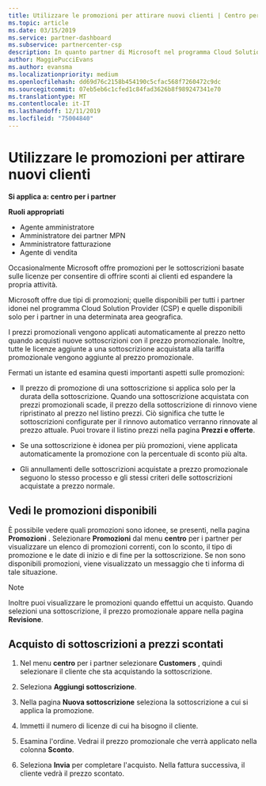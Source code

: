 ```yaml
---
title: Utilizzare le promozioni per attirare nuovi clienti | Centro per i partner
ms.topic: article
ms.date: 03/15/2019
ms.service: partner-dashboard
ms.subservice: partnercenter-csp
description: In quanto partner di Microsoft nel programma Cloud Solutions Provider, puoi acquistare sottoscrizioni a prezzi promozionali e offrire sconti ai tuoi clienti.
author: MaggiePucciEvans
ms.author: evansma
ms.localizationpriority: medium
ms.openlocfilehash: dd69d76c2158b454190c5cfac568f7260472c9dc
ms.sourcegitcommit: 07eb5eb6c1cfed1c84fad3626b8f989247341e70
ms.translationtype: MT
ms.contentlocale: it-IT
ms.lasthandoff: 12/11/2019
ms.locfileid: "75004840"
---
```

# <a name="use-promotions-to-attract-new-customers"></a>Utilizzare le promozioni per attirare nuovi clienti  

**Si applica a: centro per i partner**

**Ruoli appropriati**
-   Agente amministratore
-   Amministratore dei partner MPN
-   Amministratore fatturazione
-   Agente di vendita

<!--[FWLink: https://go.microsoft.com/fwlink/?linkid=852469]-->

Occasionalmente Microsoft offre promozioni per le sottoscrizioni basate sulle licenze per consentire di offrire sconti ai clienti ed espandere la propria attività. 

Microsoft offre due tipi di promozioni; quelle disponibili per tutti i partner idonei nel programma Cloud Solution Provider (CSP) e quelle disponibili solo per i partner in una determinata area geografica.

I prezzi promozionali vengono applicati automaticamente al prezzo netto quando acquisti nuove sottoscrizioni con il prezzo promozionale. Inoltre, tutte le licenze aggiunte a una sottoscrizione acquistata alla tariffa promozionale vengono aggiunte al prezzo promozionale. 

Fermati un istante ed esamina questi importanti aspetti sulle promozioni:

-   Il prezzo di promozione di una sottoscrizione si applica solo per la durata della sottoscrizione. Quando una sottoscrizione acquistata con prezzi promozionali scade, il prezzo della sottoscrizione di rinnovo viene ripristinato al prezzo nel listino prezzi. Ciò significa che tutte le sottoscrizioni configurate per il rinnovo automatico verranno rinnovate al prezzo attuale. Puoi trovare il listino prezzi nella pagina **Prezzi e offerte**. 

-   Se una sottoscrizione è idonea per più promozioni, viene applicata automaticamente la promozione con la percentuale di sconto più alta.

-   Gli annullamenti delle sottoscrizioni acquistate a prezzo promozionale seguono lo stesso processo e gli stessi criteri delle sottoscrizioni acquistate a prezzo normale.

## <a name="see-available-promotions"></a>Vedi le promozioni disponibili

È possibile vedere quali promozioni sono idonee, se presenti, nella pagina **Promozioni** . Selezionare **Promozioni** dal menu **centro** per i partner per visualizzare un elenco di promozioni correnti, con lo sconto, il tipo di promozione e le date di inizio e di fine per la sottoscrizione. Se non sono disponibili promozioni, viene visualizzato un messaggio che ti informa di tale situazione. 

> [!NOTE]  
> Inoltre puoi visualizzare le promozioni quando effettui un acquisto. Quando selezioni una sottoscrizione, il prezzo promozionale appare nella pagina **Revisione**.

## <a name="purchase-subscriptions-at-promotion-prices"></a>Acquisto di sottoscrizioni a prezzi scontati

1. Nel menu **centro** per i partner selezionare **Customers** , quindi selezionare il cliente che sta acquistando la sottoscrizione. 

2. Seleziona **Aggiungi sottoscrizione**.

3. Nella pagina **Nuova sottoscrizione** seleziona la sottoscrizione a cui si applica la promozione.

4. Immetti il numero di licenze di cui ha bisogno il cliente. 

5. Esamina l'ordine. Vedrai il prezzo promozionale che verrà applicato nella colonna **Sconto**.  

6.  Seleziona **Invia** per completare l'acquisto. Nella fattura successiva, il cliente vedrà il prezzo scontato.  



